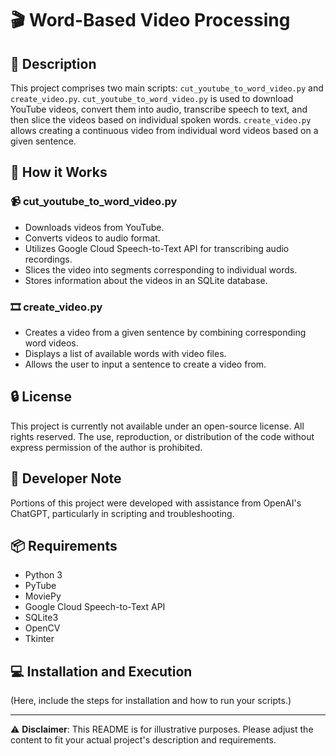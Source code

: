 # 🎬 Word-Based Video Processing

## 📝 Description
This project comprises two main scripts: `cut_youtube_to_word_video.py` and `create_video.py`. `cut_youtube_to_word_video.py` is used to download YouTube videos, convert them into audio, transcribe speech to text, and then slice the videos based on individual spoken words. `create_video.py` allows creating a continuous video from individual word videos based on a given sentence.

## 🚀 How it Works

### 📹 cut_youtube_to_word_video.py
- Downloads videos from YouTube.
- Converts videos to audio format.
- Utilizes Google Cloud Speech-to-Text API for transcribing audio recordings.
- Slices the video into segments corresponding to individual words.
- Stores information about the videos in an SQLite database.

### 🎞️ create_video.py
- Creates a video from a given sentence by combining corresponding word videos.
- Displays a list of available words with video files.
- Allows the user to input a sentence to create a video from.

## 🔒 License
This project is currently not available under an open-source license. All rights reserved. The use, reproduction, or distribution of the code without express permission of the author is prohibited.

## 🤖 Developer Note
Portions of this project were developed with assistance from OpenAI's ChatGPT, particularly in scripting and troubleshooting.

## 📦 Requirements
- Python 3
- PyTube
- MoviePy
- Google Cloud Speech-to-Text API
- SQLite3
- OpenCV
- Tkinter

## 💻 Installation and Execution
(Here, include the steps for installation and how to run your scripts.)

---

⚠️ **Disclaimer**: This README is for illustrative purposes. Please adjust the content to fit your actual project's description and requirements.
